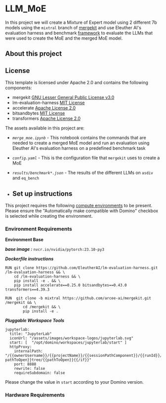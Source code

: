 # LLM_MoE

In this project we will create a Mixture of Expert model using 2 different 7b models using the `mixtral` branch of [mergekit](https://github.com/arcee-ai/mergekit/tree/mixtral) and use Eleuther AI's evaluation harness and benchmark [framework](https://github.com/EleutherAI/lm-evaluation-harness/tree/main) to evaluate the LLMs that were used to create the MoE and the merged MoE model.

## About this project

## License
This template is licensed under Apache 2.0 and contains the following components: 
* mergekit [GNU Lesser General Public License v3.0](https://github.com/arcee-ai/mergekit/blob/mixtral/LICENSE)
* lm-evaluation-harness [MIT License](https://github.com/EleutherAI/lm-evaluation-harness/blob/main/LICENSE.md)
* accelerate [Apache License 2.0](https://github.com/huggingface/accelerate/blob/main/LICENSE)
* bitsandbytes [MIT License](https://github.com/TimDettmers/bitsandbytes/blob/main/LICENSE)
* transformers [Apache License 2.0](https://github.com/huggingface/transformers/blob/main/LICENSE)

The assets available in this project are:

* *`merge_moe.ipynb`* - This notebook contains the commands that are needed to create a merged MoE model and run an evaluation using Eleuther AI's evaluation harness on a predefined benchmark task
* *`config.yaml`* - This is the configuration file that `mergekit` uses to create a MoE
* *`results/benchmark*.json`* - The results of the different LLMs on `asdiv` and `eq_bench`

* ## Set up instructions

This project requires the following [compute environments](https://docs.dominodatalab.com/en/latest/user_guide/f51038/environments/) to be present. Please ensure the "Automatically make compatible with Domino" checkbox is selected while creating the environment.


### Environment Requirements

**Environment Base**

***base image :*** `nvcr.io/nvidia/pytorch:23.10-py3`

***Dockerfile instructions***
```
RUN git clone https://github.com/EleutherAI/lm-evaluation-harness.git /lm-evaluation-harness && \
    cd /lm-evaluation-harness && \
    pip install -e . && \
    pip install accelerate==0.25.0 bitsandbytes==0.43.0 transformers==4.39.3

RUN  git clone -b mixtral https://github.com/arcee-ai/mergekit.git /mergekit && \
		cd /mergekit && \
 		pip install -e .
```
***Pluggable Workspace Tools*** 
```
jupyterlab:
  title: "JupyterLab"
  iconUrl: "/assets/images/workspace-logos/jupyterlab.svg"
  start: [  "/opt/domino/workspaces/jupyterlab/start" ]
  httpProxy:
    internalPath: "/{{ownerUsername}}/{{projectName}}/{{sessionPathComponent}}/{{runId}}/{{#if pathToOpen}}tree/{{pathToOpen}}{{/if}}"
    port: 8888
    rewrite: false
    requireSubdomain: false
```
Please change the value in `start` according to your Domino version.

### Hardware Requirements

